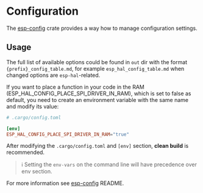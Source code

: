 # Configuration

The [esp-config] crate provides a way how to manage configuration settings.


## Usage

The full list of available options could be found in `out` dir with the format `{prefix}_config_table.md`, for example `esp_hal_config_table.md` when changed options are `esp-hal`-related.

If you want to place a function in your code in the RAM (ESP_HAL_CONFIG_PLACE_SPI_DRIVER_IN_RAM), which is set to false as default, you need to create an environment variable with the same name and modify its value:

```toml
# .cargo/config.toml

[env]
ESP_HAL_CONFIG_PLACE_SPI_DRIVER_IN_RAM="true"
```

After modifying the `.cargo/config.toml` and `[env]` section, **clean build** is recommended.

> ℹ️ Setting the `env-vars` on the command line will have precedence over env section.

For more information see [esp-config] README.

[esp-config]: https://crates.io/crates/esp-config